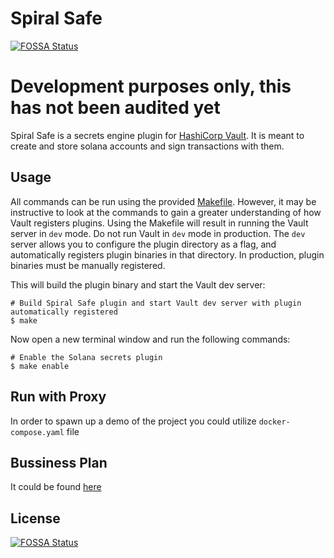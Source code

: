 # Spiral Safe
[![FOSSA Status](https://app.fossa.com/api/projects/git%2Bgithub.com%2FSpiral-Safe%2Fservices.svg?type=shield)](https://app.fossa.com/projects/git%2Bgithub.com%2FSpiral-Safe%2Fservices?ref=badge_shield)


# Development purposes only, this has not been audited yet

Spiral Safe is a secrets engine plugin for [HashiCorp Vault](https://www.vaultproject.io/). It is meant to create and store solana accounts and sign transactions with them.

## Usage

All commands can be run using the provided [Makefile](./Makefile). However, it may be instructive to look at the commands to gain a greater understanding of how Vault registers plugins. Using the Makefile will result in running the Vault server in `dev` mode. Do not run Vault in `dev` mode in production. The `dev` server allows you to configure the plugin directory as a flag, and automatically registers plugin binaries in that directory. In production, plugin binaries must be manually registered.

This will build the plugin binary and start the Vault dev server:

```
# Build Spiral Safe plugin and start Vault dev server with plugin automatically registered
$ make
```

Now open a new terminal window and run the following commands:

```
# Enable the Solana secrets plugin
$ make enable
```

## Run with Proxy
In order to spawn up a demo of the project you could utilize `docker-compose.yaml` file

## Bussiness Plan
It could be found [here](https://github.com/spiral-safe/services/blob/main/BusinessPlan.md)


## License
[![FOSSA Status](https://app.fossa.com/api/projects/git%2Bgithub.com%2FSpiral-Safe%2Fservices.svg?type=large)](https://app.fossa.com/projects/git%2Bgithub.com%2FSpiral-Safe%2Fservices?ref=badge_large)